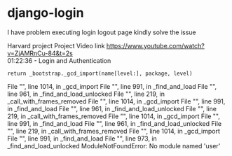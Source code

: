 # django-login
I have problem executing login logout page kindly solve the issue

Harvard project
  Project Video link   https://www.youtube.com/watch?v=ZjAMRnCu-84&t=2s            
  01:22:36 - Login and Authentication


    return _bootstrap._gcd_import(name[level:], package, level)
  File "<frozen importlib._bootstrap>", line 1014, in _gcd_import
  File "<frozen importlib._bootstrap>", line 991, in _find_and_load
  File "<frozen importlib._bootstrap>", line 961, in _find_and_load_unlocked
  File "<frozen importlib._bootstrap>", line 219, in _call_with_frames_removed
  File "<frozen importlib._bootstrap>", line 1014, in _gcd_import
  File "<frozen importlib._bootstrap>", line 991, in _find_and_load
  File "<frozen importlib._bootstrap>", line 961, in _find_and_load_unlocked
  File "<frozen importlib._bootstrap>", line 219, in _call_with_frames_removed
  File "<frozen importlib._bootstrap>", line 1014, in _gcd_import
  File "<frozen importlib._bootstrap>", line 991, in _find_and_load
  File "<frozen importlib._bootstrap>", line 961, in _find_and_load_unlocked
  File "<frozen importlib._bootstrap>", line 219, in _call_with_frames_removed
  File "<frozen importlib._bootstrap>", line 1014, in _gcd_import
  File "<frozen importlib._bootstrap>", line 991, in _find_and_load
  File "<frozen importlib._bootstrap>", line 973, in _find_and_load_unlocked
ModuleNotFoundError: No module named 'user'
  
  
